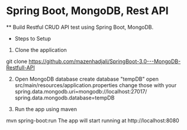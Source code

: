  # Spring Boot, MongoDB, Rest API
** Build Restful CRUD API test using Spring Boot, MongoDB.

* Steps to Setup
1. Clone the application

git clone https://github.com/mazenhadjali/SpringBoot-3.0---MongoDB-Restfull-API

2. Open MongoDB database
create database "tempDB"
open src/main/resources/application.properties
change those with your 
spring.data.mongodb.uri=mongodb://localhost:27017/
spring.data.mongodb.database=tempDB

4. Run the app using maven

mvn spring-boot:run
The app will start running at http://localhost:8080
